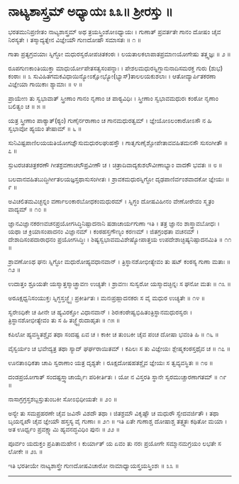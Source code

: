 # ನಾಟ್ಯಶಾಸ್ತ್ರಮ್ ಅಧ್ಯಾಯಃ ೩೩॥ ಶ್ರೀರಸ್ತು ॥

ಭರತಮುನಿಪ್ರಣೀತಂ ನಾಟ್ಯಶಾಸ್ತ್ರಮ್
ಅಥ ತ್ರಯಸ್ತ್ರಿಂಶೋಽಧ್ಯಾಯಃ ।
ಗುಣಾತ್ ಪ್ರವರ್ತತೇ ಗಾನಂ ದೋಷಂ ಚೈವ ನಿರಸ್ಯತೇ ।
ತಸ್ಮಾದ್ಯತ್ನೇನ ವಿಜ್ಞೇಯೌ ಗುಣದೋಷೌ ಸಮಾಸತಃ ॥ ೧ ॥

ಗಾತಾ ಪ್ರತ್ಯಗ್ರವಯಾಃ ಸ್ನಿಗ್ಧೋ ಮಧುರಸ್ವರೋಪಚಿತಕಂಠಃ ।
ಲಯತಾಲಕಲಾಪಾತಪ್ರಮಾಣಯೋಗೇಷು ತತ್ತ್ವಜ್ಞಃ ॥ ೨ ॥

ರೂಪಗುಣಕಾಂತಿಯುಕ್ತಾ ಮಾಧುರ್ಯೋಪೇತಸತ್ವಸಂಪನ್ನಾಃ ।
ಪೇಶಲಮಧುರಸ್ನಿಗ್ಧಾನುನಾದಿಸಮರಕ್ತ ಗುರು (ಶುಭ) ಕಂಠಾಃ ॥ ೩
ಸುವಿಹಿತಗಮಕವಿಧಾಯಿನ್ಯೋಽಕ್ಷೋಭ್ಯೋ(ಭ್ಯಾಸ್)ತಾಲಲಯಕುಶಲಾಃ ।
ಆತೋದ್ಯಾರ್ಪಿತಕರಣಾ ವಿಜ್ಞೇಯಾ ಗಾಯಿಕಾಃ ಶ್ಯಾಮಾಃ ॥ ೪ ॥

ಪ್ರಾಯೇಣ ತು ಸ್ವಭಾವಾತ್ ಸ್ತ್ರೀಣಾಂ ಗಾನಂ ನೃಣಾಂ ಚ ಪಾಠ್ಯವಿಧಿಃ ।
ಸ್ತ್ರೀಣಾಂ ಸ್ವಭಾವಮಧುರಃ ಕಂಠೋ ನೃಣಾಂ ಬಲಿತ್ವಂ ಚ ॥ ೫ ॥

ಯತ್ರ ಸ್ತ್ರೀಣಾಂ ಪಾಠ್ಯಾತ್(ಠ್ಯಂ) ಗುಣೈರ್ನರಾಣಾಂ ಚ ಗಾನಮಧುರತ್ವಮ್ ।
ಜ್ಞೇಯೋಽಲಂಕಾರೋಽಸೌ ನ ಹಿ ಸ್ವಭಾವೋ ಹ್ಯಯಂ ತೇಷಾಮ್ ॥ ೬ ॥

ಸುನಿವಿಷ್ಟಪಾಣಿಲಯಯತಿಯೋಗಜ್ಞೌಸುಮಧುರಲಘುಹಸ್ತೌ ।
ಗಾತೃಗುಣೈಶ್ಚೋಪೇತಾವವಹಿತಮನಸೌ ಸುಸಂಗೀತೌ ॥ ೭ ॥

ಸ್ಫುಟರಚಿತಚಿತ್ರಕರಣೌ ಗೀತಶ್ರವಣಾಚಲೌಪ್ರವೀಣೌ ಚ ।
ಚಿತ್ರಾದಿವಾದ್ಯಕುಶಲೌವೀಣಾಭ್ಯಾಂ ವಾದಕೌ ಭವತಃ ॥ ೮ ॥

ಬಲವಾನವಹಿತಬುದ್ಧಿರ್ಗೀತಲಯಜ್ಞಸ್ತಥಾಸುಸಂಗೀತಃ ।
ಶ್ರಾವಕಮಧುರಸ್ನಿಗ್ಧೋ ದೃಢಪಾಣಿರ್ವಂಶವಾದಕೋ ಜ್ಞೇಯಃ ॥ ೯ ॥

ಅವಿಚಲಿತಮವಿಚ್ಛನ್ನಂ ವರ್ಣಾಲಂಕಾರಬೋಧಕಂಮಧುರಮ್ ।
ಸ್ನಿಗ್ಧಂ ದೋಷವಿಹೀನಂ ವೇಣೋರೇವಂ ಸ್ಮೃತಂ ವಾದ್ಯಮ್ ॥ ೧೦ ॥

ಜ್ಞಾನವಿಜ್ಞಾನಕರಣವಚನಪ್ರಯೋಗಸಿದ್ಧಿನಿಷ್ಪಾದನಾನಿ
 ಷಡಾಚಾರ್ಯಗುಣಾ ಇತಿ ।
ತತ್ರ ಜ್ಞಾನಂ ಶಾಸ್ತ್ರಾವಬೋಧಃ । ಯಥಾ ಚ
ಕ್ರಿಯಾಸಂಪಾದನಂ ವಿಜ್ಞಾನಮ್ । ಕಂಠಹಸ್ತಗೌಣ್ಯಂ ಕರಣಮ್ ।
ಜಿತಗ್ರಂಥತಾ ವಚನಮ್ । ದೇಶಾದಿಸಂಪದಾರಾಧನಂ ಪ್ರಯೋಗಸಿದ್ಧಿಃ ।
ಶಿಷ್ಯಸ್ವಭಾವಮವಿಶೇಷ್ಯೋಪಾತ್ತಯ
ಉಪದೇಶಾಚ್ಛಿಷ್ಯನಿಷ್ಪಾದನಮಿತಿ ॥ ೧೧ ॥

ಶ್ರಾವಣೋಽಥ ಘನಃ ಸ್ನಿಗ್ಧೋ ಮಧುರೋಹ್ಯವಧಾನವಾನ್ ।
ತ್ರಿಸ್ಥಾನಶೋಭೀತ್ಯೇವಂ ತು ಷಟ್ ಕಂಠಸ್ಯ ಗುಣಾ ಮತಾಃ ॥ ೧೨ ॥

ಉದಾತ್ತಂ ಶ್ರೂಯತೇ ಯಸ್ಮಾತ್ತಸ್ಮಾಚ್ಛ್ರಾವಣ ಉಚ್ಯತೇ ।
ಶ್ರಾವಣಃ ಸುಸ್ವರೋ ಯಸ್ಮಾದಚ್ಛಿನ್ನಃ ಸ ಘನೋ ಮತಃ ॥ ೧೩ ॥

ಅರೂಕ್ಷಧ್ವನಿಸಂಯುಕ್ತಃ ಸ್ನಿಗ್ಧಸ್ತಜ್ಜ್ಞೈಃ ಪ್ರಕೀರ್ತಿತಃ ।
ಮನಃಪ್ರಹ್ಲಾದನಕರಃ ಸ ವೈ ಮಧುರ ಉಚ್ಯತೇ ॥ ೧೪ ॥

ಸ್ವರೇಽಧಿಕೇ ಚ ಹೀನೇ ಚ ಹ್ಯವಿರಕ್ತೋ ವಿಧಾನವಾನ್ ।
ಶಿರಃಕಂಠೇಷ್ವಭಿಹಿತಂತ್ರಿಸ್ಥಾನಮಧುರಸ್ವರಃ ।
ತ್ರಿಸ್ಥಾನಶೋಭೀತ್ಯೇವಂ ತು ಸ ಹಿ ತಜ್ಜ್ಞೈರುದಾಹೃತಃ ॥ ೧೫ ॥

ಕಪಿಲೋ ಹ್ಯವಸ್ಥಿತಶ್ಚೈವ ತಥಾ ಸಂದಷ್ಟ ಏವ ಚ ।
ಕಾಕೀ ಚ ತುಂಬಕೀ ಚೈವ ಪಂಚ ದೋಷಾ ಭವಂತಿ ಹಿ ॥ ೧೬ ॥

ವೈಸ್ವರ್ಯಂ ಚ ಭವೇದ್ಯತ್ರ ತಥಾ ಸ್ಯಾದ್ ಘರ್ಘರಾಯಿತಮ್ ।
ಕಪಿಲಃ ಸ ತು ವಿಜ್ಞೇಯಃ ಶ್ಲೇಷ್ಮಕಂಠಸ್ತಥೈವ ಚ ॥ ೧೭ ॥

ಊನತಾಽಧಿಕತಾ ಚಾಪಿ ಸ್ವರಾಣಾಂ ಯತ್ರ ದೃಶ್ಯತೇ ।
ರೂಕ್ಷದೋಷಹತಶ್ಚೈವ ಜ್ಞೇಯಃ ಸ ತ್ವವ್ಯವಸ್ಥಿತಃ ॥ ೧೮ ॥

ದಂಡಪ್ರಯೋಗಾತ್ ಸಂದಷ್ಟಸ್ತ್ವಾಚಾರ್ಯೈಃ ಪರಿಕೀರ್ತಿತಃ ।
ಯೋ ನ ವಿಸ್ತರತಿ ಸ್ಥಾನೇ ಸ್ವರಮುಚ್ಚಾರಣಾಗತಮ್ ॥ ೧೯ ॥

ನಾಸಾಗ್ರಗ್ರಸ್ತಶಬ್ದಸ್ತುತುಂಬಕೀ ಸೋಽಭಿಧೀಯತೇ ॥ ೨೦ ॥

ಅನ್ಯೇ ತು
ಸಮಪ್ರಹರಣೇ ಚೈವ ಜವಿನೌ ವಿಶದೌ ತಥಾ ।
ಜಿತಶ್ರಮೌ ವಿಕೃಷ್ಟೌ ಚ ಮಧುರೌ ಸ್ವೇದವರ್ಜಿತೌ ।
ತಥಾ ಬೃಯನ್ನಖೌ ಚೈವ ಜ್ಞೇಯೌ ಹಸ್ತಸ್ಯ ವೈ ಗುಣಾಃ ॥ ೨೧ ॥  ಇತಿ
ಏತೇ ಗುಣಾಶ್ಚ ದೋಷಾಶ್ಚ ತತ್ತ್ವತಃ ಕಥಿತೋ ಮಯಾ ।
ಅತ ಊರ್ಧ್ವಂ ಪ್ರವಕ್ಷ್ಯಾಮಿ ಹ್ಯವನದ್ಧವಿಧಿಂ ಪುನಃ ॥ ೨೨ ॥

ಪೂರ್ವಂ ಯದುಕ್ತಂ ಪ್ರಪಿತಾಮಹೇನ ।
ಕುರ್ಯಾತ್ ಯ ಏವಂ ತು ನರಃ ಪ್ರಯೋಗೇ
ಸಮ್ಮಾನಮಗ್ರಯಂ ಲಭತೇ ಸ ಲೋಕೇ ॥ ೨೩ ॥

ಇತಿ ಭರತೀಯೇ ನಾಟ್ಯಶಾಸ್ತ್ರೇ ಗುಣದೋಷವಿಚಾರೋ
ನಾಮಾಧ್ಯಾಯಸ್ತ್ರಯಸ್ತ್ರಿಂಶಃ ॥ ೩೩ ॥

---

  
